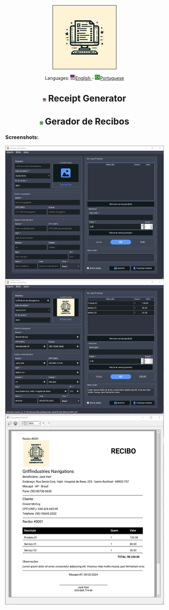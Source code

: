 <p align="center"><kbd>
  <img src="/screenshots/logo.png" alt="Receipt Generator logo" style="height:200px; width:200px; border:2px solid gray;"/>
</kbd></p>
<p align="center">
  Languages: 
  <a href="#english">
    <img src="https://github.com/lipis/flag-icons/blob/main/flags/1x1/us.svg" style="height:16px; width:16px;"/>English
  </a> -
  <a href="#portuguese">
    <img src="https://github.com/lipis/flag-icons/blob/main/flags/1x1/br.svg" style="height:16px; width:16px;"/>Portuguese
  </a>
</p>
<div id="english">
  <h1 align="center"><img src="https://github.com/lipis/flag-icons/blob/main/flags/1x1/us.svg" style="height:10px; width:10px;"/> Receipt Generator</h1>
</div>
<div id="portuguese">
  <h1 align="center"><img src="https://github.com/lipis/flag-icons/blob/main/flags/1x1/br.svg" style="height:10px; width:10px;"/> Gerador de Recibos</h1>
</div>
<h3>Screenshots:</h3>
<img src="/screenshots/app.png" alt="Receipt Generator main screen"/>
<img src="/screenshots/app-fake-infos.png" alt="Receipt Generator with fake informations"/>
<img src="/screenshots/document-viewer.png" alt="Receipt Generator with fake informations"/>
